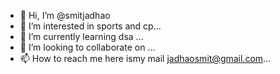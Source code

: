 - 👋 Hi, I’m @smitjadhao
- 👀 I’m interested in sports and cp...
- 🌱 I’m currently learning dsa ...
- 💞️ I’m looking to collaborate on ...
- 📫 How to reach me here ismy mail jadhaosmit@gmail.com...

<!---
smitjadhao/smitjadhao is a ✨ special ✨ repository because its `README.md` (this file) appears on your GitHub profile.
You can click the Preview link to take a look at your changes.
--->
